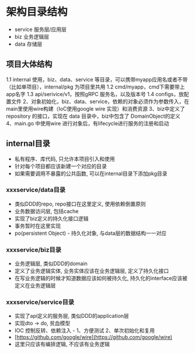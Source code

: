 # 架构目录结构

- service 服务层/应用层
- biz 业务逻辑层
- data 存储层


## 项目大体结构
1.1 internal 使用，biz、data、service 等目录，可以携带myapp应用名或者不带（比如单项目），internal/pkg 为项目里共用
1.2 cmd/myapp，cmd下需要带上app名字
1.3 api/serivice/v1，按照gRPC 服务名，以及版本号
1.4 configs，放配置文件
2、对象初始化，biz、data、service，依赖的对象必须作为参数传入，在main里使用wire构建（IoC使用google wire 实现）和消费资源
3、biz中定义了 repository 的接口，实现在 data 目录中，biz中包含了 DomainObject的定义
4、main.go 中使用wire 进行对象后，有lifecycle进行服务的注册和启动


## internal目录
- 私有程序、库代码, 只允许本项目引入和使用
- 针对每个项目都应该新建一个对应的目录
- 如果需要调用不暴露的公共函数, 可以在internal目录下添加pkg目录
### xxxservice/data目录
- 类似DDD的repo, repo接口在这里定义, 使用依赖倒置原则
- 业务数据访问层, 包括cache
- 实现了biz定义的持久化接口逻辑
- 事务暂时在这里实现
- po(persistent Object) - 持久化对象, 与data层的数据结构一一对应
### xxxservice/biz目录
- 业务逻辑层, 类似DDD的domain
- 定义了业务逻辑实体, 业务实体应该在业务逻辑层, 定义了持久化接口
- 在写业务逻辑的时候才知道数据应该如何被持久化, 持久化的interface应该被定义在业务逻辑层
### xxxservice/service目录
- 实现了api定义的服务层, 类似DDD的application层
- 实现dto -> do, 贫血模型
- IOC 控制反转、依赖注入 - 1、方便测试 2、单次初始化和复用
- [https://github.com/google/wire](https://github.com/google/wire)
- 这里只应该有编排逻辑, 不应该有业务逻辑
